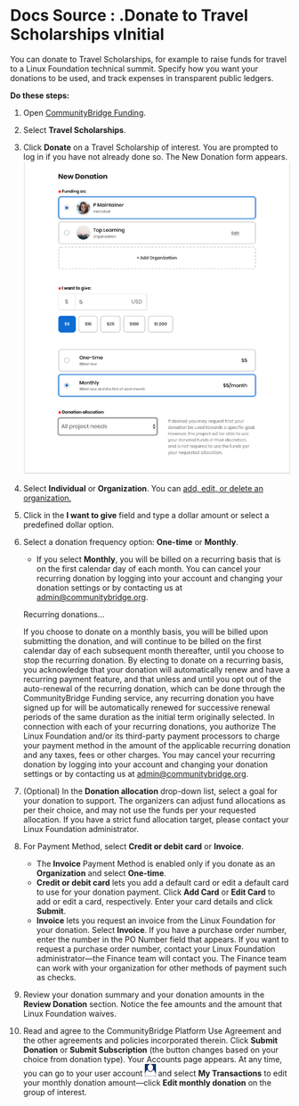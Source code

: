 # Docs Source : .Donate to Travel Scholarships vInitial

You can donate to Travel Scholarships, for example to raise funds for travel to a Linux Foundation technical summit. Specify how you want your donations to be used, and track expenses in transparent public ledgers.

**Do these steps:**

1. Open [CommunityBridge Funding](https://funding.communitybridge.org/).  
2. Select **Travel Scholarships**.  
3. Click **Donate** on a Travel Scholarship of interest. You are prompted to log in if you have not already done so. The New Donation form appears.  ![](.gitbook/assets/7416447.png)  
4. Select **Individual** or **Organization**. You can [add, edit, or delete an organization.](docs-source-.add-edit-or-delete-an-organization-vinitial.md)  
5. Click in the **I want to give** field and type a dollar amount or select a predefined dollar option.  
6. Select a donation frequency option: **One-time** or **Monthly**.

   * If you select **Monthly**, you will be billed on a recurring basis that is on the first calendar day of each month. You can cancel your recurring donation by logging into your account and changing your donation settings or by contacting us at [admin@communitybridge.org](mailto:admin@communitybridge.org).

   Recurring donations...

   If you choose to donate on a monthly basis, you will be billed upon submitting the donation, and will continue to be billed on the first calendar day of each subsequent month thereafter, until you choose to stop the recurring donation. By electing to donate on a recurring basis, you acknowledge that your donation will automatically renew and have a recurring payment feature, and that unless and until you opt out of the auto-renewal of the recurring donation, which can be done through the CommunityBridge Funding service, any recurring donation you have signed up for will be automatically renewed for successive renewal periods of the same duration as the initial term originally selected. In connection with each of your recurring donations, you authorize The Linux Foundation and/or its third-party payment processors to charge your payment method in the amount of the applicable recurring donation and any taxes, fees or other charges. You may cancel your recurring donation by logging into your account and changing your donation settings or by contacting us at [admin@communitybridge.org](mailto:admin@communitybridge.org).

7. \(Optional\) In the **Donation allocation** drop-down list, select a goal for your donation to support.  The organizers can adjust fund allocations as per their choice, and may not use the funds per your requested allocation. If you have a strict fund allocation target, please contact your Linux Foundation administrator.  
8. For Payment Method, select **Credit or debit card** or **Invoice**.
   * The **Invoice** Payment Method is enabled only if you donate as an **Organization** and select **One-time**. 
   * **Credit or debit card** lets you add a default card or edit a default card to use for your donation payment. Click **Add Card** or **Edit Card** to add or edit a card, respectively. Enter your card details and click **Submit**.
   * **Invoice** lets you request an invoice from the Linux Foundation for your donation. Select **Invoice**. If you have a purchase order number, enter the number in the PO Number field that appears. If you want to request a purchase order number, contact your Linux Foundation administrator—the Finance team will contact you. The Finance team can work with your organization for other methods of payment such as checks.
9. Review your donation summary and your donation amounts in the **Review Donation** section. Notice the fee amounts and the amount that Linux Foundation waives.  
10. Read and agree to the CommunityBridge Platform Use Agreement and the other agreements and policies incorporated therein. Click **Submit Donation** or **Submit Subscription** \(the button changes based on your choice from donation type\). Your Accounts page appears. At any time, you can go to your user account ![](.gitbook/assets/7416216.png) and select **My Transactions** to edit your monthly donation amount—click **Edit monthly donation** on the group of interest.

